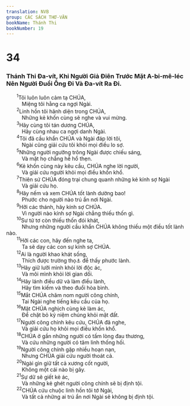 ```yaml
---
translation: NVB
group: CÁC SÁCH THƠ-VĂN
bookName: Thánh Thi 
bookNumber: 19
---
```


<div class="title"><h1>34</h1><h3>Thánh Thi Đa-vít, Khi Người Giả Điên Trước Mặt A-bi-mê-léc Nên Người Đuổi Ông Đi Và Đa-vít Ra Đi. </h3></div>
<span class="verse thi_34_1">  <sup>1</sup>Tôi luôn luôn cảm tạ CHÚA, <br/>   Miệng tôi hằng ca ngợi Ngài. <br/></span>
<span class="verse thi_34_2">  <sup>2</sup>Linh hồn tôi hãnh diện trong CHÚA, <br/>   Những kẻ khốn cùng sẽ nghe và vui mừng. <br/></span>
<span class="verse thi_34_3">  <sup>3</sup>Hãy cùng tôi tán dương CHÚA, <br/>   Hãy cùng nhau ca ngợi danh Ngài. <br/></span>
<span class="verse thi_34_4">  <sup>4</sup>Tôi đã cầu khẩn CHÚA và Ngài đáp lời tôi, <br/>   Ngài cũng giải cứu tôi khỏi mọi điều lo sợ. <br/></span>
<span class="verse thi_34_5">  <sup>5</sup>Những người ngưỡng trông Ngài được chiếu sáng, <br/>   Và mặt họ chẳng hề hổ thẹn. <br/></span>
<span class="verse thi_34_6">  <sup>6</sup>Kẻ khốn cùng này kêu cầu, CHÚA nghe lời người, <br/>   Và giải cứu người khỏi mọi điều khốn khổ. <br/></span>
<span class="verse thi_34_7">  <sup>7</sup>Thiên sứ CHÚA đóng trại chung quanh những kẻ kính sợ Ngài <br/>   Và giải cứu họ. <br/></span>
<span class="verse thi_34_8">  <sup>8</sup>Hãy nếm và xem CHÚA tốt lành dường bao! <br/>   Phước cho người nào trú ẩn nơi Ngài. <br/></span>
<span class="verse thi_34_9">  <sup>9</sup>Hỡi các thánh, hãy kính sợ CHÚA. <br/>   Vì người nào kính sợ Ngài chẳng thiếu thốn gì. <br/></span>
<span class="verse thi_34_10">  <sup>10</sup>Sư tử tơ còn thiếu thốn đói khát, <br/>   Nhưng những người cầu khẩn CHÚA không thiếu một điều tốt lành nào. <br/></span>
<span class="verse thi_34_11">  <sup>11</sup>Hỡi các con, hãy đến nghe ta, <br/>   Ta sẽ dạy các con sự kính sợ CHÚA. <br/></span>
<span class="verse thi_34_12">  <sup>12</sup>Ai là người khao khát sống, <br/>   Thích được trường thọ<a data-toggle="tooltip" data-placement="bottom" title="Nt: những ngày lâu dài">⚓</a> để thấy phước lành. <br/></span>
<span class="verse thi_34_13">  <sup>13</sup>Hãy giữ lưỡi mình khỏi lời độc ác, <br/>   Và môi mình khỏi lời gian dối. <br/></span>
<span class="verse thi_34_14">  <sup>14</sup>Hãy lánh điều dữ và làm điều lành, <br/>   Hãy tìm kiếm và theo đuổi hòa bình. <br/></span>
<span class="verse thi_34_15">  <sup>15</sup>Mắt CHÚA chăm nom người công chính, <br/>   Tai Ngài nghe tiếng kêu cầu của họ. <br/></span>
<span class="verse thi_34_16">  <sup>16</sup>Mặt CHÚA nghịch cùng kẻ làm ác, <br/>   Để chặt bỏ kỷ niệm chúng khỏi mặt đất. <br/></span>
<span class="verse thi_34_17">  <sup>17</sup>Người công chính kêu cứu, CHÚA đã nghe, <br/>   Và giải cứu họ khỏi mọi điều khốn khổ. <br/></span>
<span class="verse thi_34_18">  <sup>18</sup>CHÚA ở gần những người có tấm lòng đau thương, <br/>   Và cứu những người có tâm linh thống hối. <br/></span>
<span class="verse thi_34_19">  <sup>19</sup>Người công chính gặp nhiều hoạn nạn, <br/>   Nhưng CHÚA giải cứu người thoát cả. <br/></span>
<span class="verse thi_34_20">  <sup>20</sup>Ngài gìn giữ tất cả xương cốt người, <br/>   Không một cái nào bị gãy. <br/></span>
<span class="verse thi_34_21">  <sup>21</sup>Sự dữ sẽ giết kẻ ác, <br/>   Và những kẻ ghét người công chính sẽ bị định tội. <br/></span>
<span class="verse thi_34_22">  <sup>22</sup>CHÚA cứu chuộc linh hồn tôi tớ Ngài, <br/>   Và tất cả những ai trú ẩn nơi Ngài sẽ không bị định tội. <br/></span>
